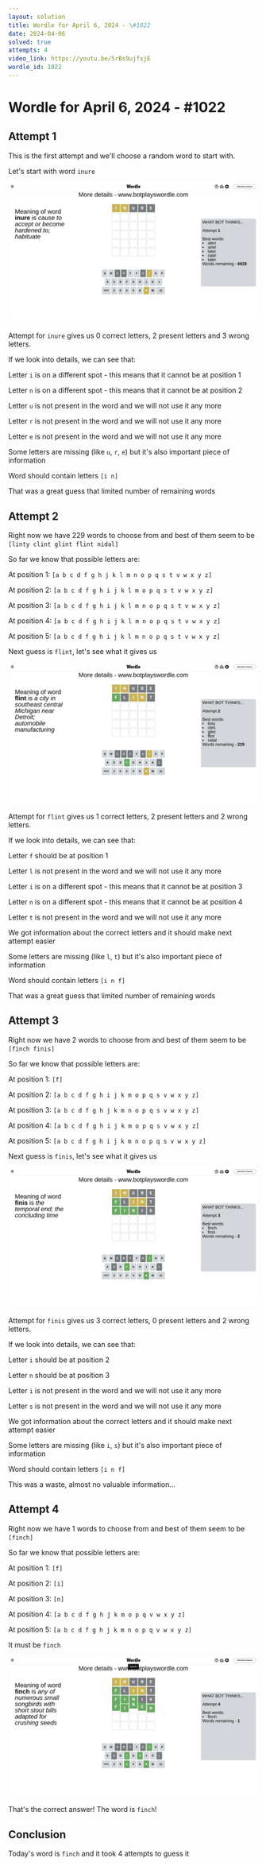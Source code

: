 ```yaml
---
layout: solution
title: Wordle for April 6, 2024 - \#1022
date: 2024-04-06
solved: true
attempts: 4
video_link: https://youtu.be/5rBs9ujfxjE
wordle_id: 1022
---
```


# Wordle for April 6, 2024 - \#1022

## Attempt 1

This is the first attempt and we'll choose a random word to start with.

Let's start with word `inure`

![Attempt 1](2024-04-06/attempt-1.png)

Attempt for `inure` gives us 0 correct letters, 2 present letters and 3 wrong letters.

If we look into details, we can see that:

Letter `i` is on a different spot - this means that it cannot be at position 1

Letter `n` is on a different spot - this means that it cannot be at position 2

Letter `u` is not present in the word and we will not use it any more

Letter `r` is not present in the word and we will not use it any more

Letter `e` is not present in the word and we will not use it any more

Some letters are missing (like `u`, `r`, `e`) but it's also important piece of information

Word should contain letters `[i n]`

That was a great guess that limited number of remaining words



## Attempt 2

Right now we have 229 words to choose from and best of them seem to be `[linty clint glint flint nidal]`

So far we know that possible letters are:

At position 1: `[a b c d f g h j k l m n o p q s t v w x y z]`

At position 2: `[a b c d f g h i j k l m o p q s t v w x y z]`

At position 3: `[a b c d f g h i j k l m n o p q s t v w x y z]`

At position 4: `[a b c d f g h i j k l m n o p q s t v w x y z]`

At position 5: `[a b c d f g h i j k l m n o p q s t v w x y z]`

Next guess is `flint`, let's see what it gives us

![Attempt 2](2024-04-06/attempt-2.png)

Attempt for `flint` gives us 1 correct letters, 2 present letters and 2 wrong letters.

If we look into details, we can see that:

Letter `f` should be at position 1

Letter `l` is not present in the word and we will not use it any more

Letter `i` is on a different spot - this means that it cannot be at position 3

Letter `n` is on a different spot - this means that it cannot be at position 4

Letter `t` is not present in the word and we will not use it any more

We got information about the correct letters and it should make next attempt easier

Some letters are missing (like `l`, `t`) but it's also important piece of information

Word should contain letters `[i n f]`

That was a great guess that limited number of remaining words



## Attempt 3

Right now we have 2 words to choose from and best of them seem to be `[finch finis]`

So far we know that possible letters are:

At position 1: `[f]`

At position 2: `[a b c d f g h i j k m o p q s v w x y z]`

At position 3: `[a b c d f g h j k m n o p q s v w x y z]`

At position 4: `[a b c d f g h i j k m o p q s v w x y z]`

At position 5: `[a b c d f g h i j k m n o p q s v w x y z]`

Next guess is `finis`, let's see what it gives us

![Attempt 3](2024-04-06/attempt-3.png)

Attempt for `finis` gives us 3 correct letters, 0 present letters and 2 wrong letters.

If we look into details, we can see that:

Letter `i` should be at position 2

Letter `n` should be at position 3

Letter `i` is not present in the word and we will not use it any more

Letter `s` is not present in the word and we will not use it any more

We got information about the correct letters and it should make next attempt easier

Some letters are missing (like `i`, `s`) but it's also important piece of information

Word should contain letters `[i n f]`

This was a waste, almost no valuable information...



## Attempt 4

Right now we have 1 words to choose from and best of them seem to be `[finch]`

So far we know that possible letters are:

At position 1: `[f]`

At position 2: `[i]`

At position 3: `[n]`

At position 4: `[a b c d f g h j k m o p q v w x y z]`

At position 5: `[a b c d f g h j k m n o p q v w x y z]`

It must be `finch`

![Attempt 4](2024-04-06/attempt-4.png)

That's the correct answer! The word is `finch`!

## Conclusion

Today's word is `finch` and it took 4 attempts to guess it

